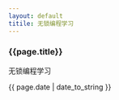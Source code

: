```yaml
---
layout: default
titile: 无锁编程学习
---
```


### {{page.title}}

无锁编程学习

{{ page.date | date_to_string }}
